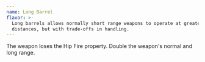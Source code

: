 ```yaml
---
name: Long Barrel
flavor: >-
  Long barrels allows normally short range weapons to operate at greater
  distances, but with trade-offs in handling.
---
```

The weapon loses the Hip Fire property. Double the weapon's normal and long range.
